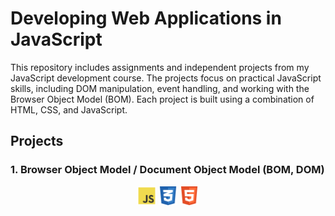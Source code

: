 # Developing Web Applications in JavaScript

This repository includes assignments and independent projects from my JavaScript development course. The projects focus on practical JavaScript skills, including DOM manipulation, event handling, and working with the Browser Object Model (BOM). Each project is built using a combination of HTML, CSS, and JavaScript.

## Projects

### 1. Browser Object Model /  Document Object Model (BOM, DOM)


<p align="center">
    <img src="rimg/js_1.png" alt="JavaScript Logo" width="30" height="30">
    <img src="rimg/css_1.png" alt="CSS Logo" width="30" height="30">
    <img src="rimg/html_1.png" alt="HTML Logo" width="30" height="30">
</p>
